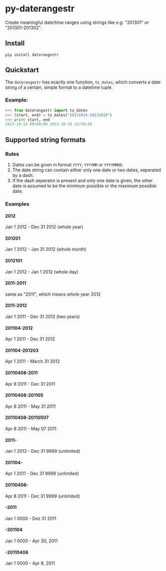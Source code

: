py-daterangestr
===============

Create meaningful date/time ranges using strings like e.g. "201301" or "201301-201302".

## Install

    pip install daterangestr

## Quickstart

The `daterangestr` has exactly one function, `to_dates`, which converts a date string
of a certain, simple format to a datetime tuple.

### Example:

```python
>>> from daterangestr import to_dates
>>> (start, end) = to_dates("20131014-20131018")
>>> print start, end
2013-10-14 00:00:00 2013-10-18 23:59:59
```

## Supported string formats

### Rules

1. Dates can be given in format `YYYY`, `YYYYMM` or `YYYYMMDD`.
2. The date string can contain either only one date or two dates, seperated by a dash.
3. If the dash seperator is present and only one date is given, the other date is assumed to be the minimum possible or the maximum possible date.

### Examples

#### 2012

Jan 1 2012 - Dec 31 2012 (whole year)

#### 201201

Jan 1 2012  - Jan 31 2012 (whole month)

#### 2012101

Jan 1 2012 - Jan 1 2012   (whole day)

#### 2011-2011

same as "2011", which means whole year 2012

#### 2011-2012

Jan 1 2011 - Dec 31 2012  (two years)

#### 201104-2012

Apr 1 2011 - Dec 31 2012

#### 201104-201203

Apr 1 2011 - March 31 2012

#### 20110408-2011

Apr 8 2011 - Dec 31 2011

#### 20110408-201105

Apr 8 2011 - May 31 2011

#### 20110408-20110507

Apr 8 2011 - May 07 2011

#### 2011-

Jan 1 2012 - Dec 31 9999 (unlimited)

#### 201104-

Apr 1 2011 - Dec 31 9999 (unlimited)

#### 20110408-

Apr 8 2011 - Dec 31 9999 (unlimited)

#### -2011

Jan 1 0000 - Dez 31 2011

#### -201104

Jan 1 0000 - Apr 30, 2011

#### -20110408

Jan 1 0000 - Apr 8, 2011
